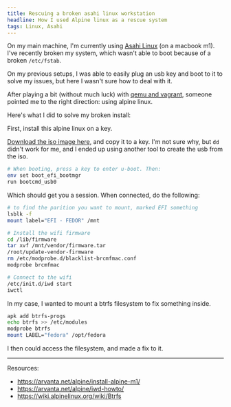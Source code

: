 ```yaml
---
title: Rescuing a broken asahi linux workstation
headline: How I used Alpine linux as a rescue system
tags: Linux, Asahi
---
```


On my main machine, I'm currently using [Asahi Linux](asahilinux.org/) (on a macbook m1). I've recently broken my system, which wasn't able to boot because of a broken `/etc/fstab`.

On my previous setups, I was able to easily plug an usb key and boot to it to solve my issues, but here I wasn't sure how to deal with it.

After playing a bit (without much luck) with [qemu and vagrant](https://github.com/leifliddy/fedora-macos-asahi-qemu/), someone pointed me to the right direction: using alpine linux.

Here's what I did to solve my broken install:

First, install this alpine linux on a key.

[Download the iso image here](https://dev.alpinelinux.org/~mps/m1/m1-usb-alpine-install.img.xz), and copy it to a key. I'm not sure why, but `dd` didn't work for me, and I ended up using another tool to create the usb from the iso. 

```bash
# When booting, press a key to enter u-boot. Then:
env set boot_efi_bootmgr
run bootcmd_usb0
```

Which should get you a session. When connected, do the following:

```bash
# to find the parition you want to mount, marked EFI something
lsblk -f
mount label="EFI - FEDOR" /mnt

# Install the wifi firmware
cd /lib/firmware
tar xvf /mnt/vendor/firmware.tar
/root/update-vendor-firmware
rm /etc/modprobe.d/blacklist-brcmfmac.conf
modprobe brcmfmac

# Connect to the wifi
/etc/init.d/iwd start
iwctl

```

In my case, I wanted to mount a btrfs filesystem to fix something inside.

```bash
apk add btrfs-progs
echo btrfs >> /etc/modules
modprobe btrfs
mount LABEL="fedora" /opt/fedora
```

I then could access the filesystem, and made a fix to it.

---

Resources:

- https://arvanta.net/alpine/install-alpine-m1/
- https://arvanta.net/alpine/iwd-howto/
- https://wiki.alpinelinux.org/wiki/Btrfs